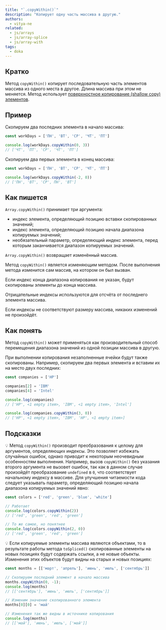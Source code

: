 ```yaml
---
title: "`.copyWithin()`"
description: "Копирует одну часть массива в другую."
authors:
  - vitya-ne
related:
  - js/arrays
  - js/array-splice
  - js/array-with
tags:
  - doka
---
```


## Кратко

Метод `copyWithin()` копирует последовательную часть элементов массива из одного места в другое. Длина массива при этом не меняется. Метод использует [поверхностное копирование (shallow copy) элементов](/js/shallow-or-deep-clone/).

## Пример

Скопируем два последних элемента в начало массива:

```js
const workDays = ['ПН', 'ВТ', 'СР', 'ЧТ', 'ПТ']

console.log(workDays.copyWithin(0, 3))
// ['ЧТ', 'ПТ', 'СР', 'ЧТ', 'ПТ']
```

Скопируем два первых элемента в конец массива:

```js
const workDays = ['ПН', 'ВТ', 'СР', 'ЧТ', 'ПТ']

console.log(workDays.copyWithin(-2, 0))
// ['ПН', 'ВТ', 'СР', ПН', 'ВТ']
```

## Как пишется

`Array.copyWithin()` принимает три аргумента:

- индекс элемента, определяющий позицию вставки скопированных значений;
- индекс элемента, определяющий позицию начала диапазона копируемых значений;
- необязательный параметр, определяющий индекс элемента, перед которым заканчивается диапазон копируемых значений.

`Array.copyWithin()` возвращает изменённый массив.

Метод `copyWithin()` является изменяющим методом. После выполнения метода изменится сам массив, на котором он был вызван.

Если индекс конца диапазона копирования не указан, будут скопированы элементы до конца массива.

Отрицательные индексы используются для отсчёта от последнего элемента массива.

Если индексы не соответствуют размеру массива, никаких изменений не произойдёт.

## Как понять

Метод `copyWithin()` может применяться как производительный способ перемещения диапазона значений из одной позиции массива в другую.

При выполнении копирования незаполненные ячейки будут также скопированы. Например, скопируем два первых элемента и вставим их на место двух последних:

```js
const companies = ['HP']

companies[2] = 'IBM'
companies[4] = 'Intel'

console.log(companies)
// ['HP', <1 empty item>, 'IBM', <1 empty item>, 'Intel']

console.log(companies.copyWithin(3, 0))
// ['HP', <1 empty item>, 'IBM', 'HP', <1 empty item>]
```

## Подсказки

💡 Метод `copyWithin()` производит преобразования к целому для аргументов, определяющих индексы. Это позволяет избежать случайных ошибок, однако приводит к некоторым неочевидным особенностям выполнения. Например, вызов `copyWithin()` без указания второго аргумента не вызовет ошибок, так как в данном случае произойдёт преобразование `undefined` в `0`, что соответствует начальному индексу в массиве. Для улучшения читаемости кода следует указывать параметр, определяющий позицию начала диапазона копируемых значений явно:

```js
const colors = ['red', 'green', 'blue', 'white']

// Работает
console.log(colors.copyWithin(2))
// ['red', 'green', 'red', 'green']

// То же самое, но понятнее
console.log(colors.copyWithin(2, 0))
// ['red', 'green', 'red', 'green']
```

💡 Если копируемые элементы массива являются объектами, то в результате работы метода `toSpliced()` скопированные элементы на новых позициях будут содержать ссылки, а не новые объекты. Изменения этих объектов будут видны на старых и новых позициях:

```js
const months = [['март', 'апрель'], 'июнь', 'июль', ['сентябрь']]

// Скопируем последний элемент в начало массива
months.copyWithin(0, -1);
console.log(months)
// [['сентябрь'], 'июнь', 'июль', ['сентябрь']]

// Изменим значение скопированного элемента
months[0][0] = 'май'

// Изменения так же видны в источнике копирования
console.log(months)
// [['май'], 'июнь', 'июль', ['май']]
```
